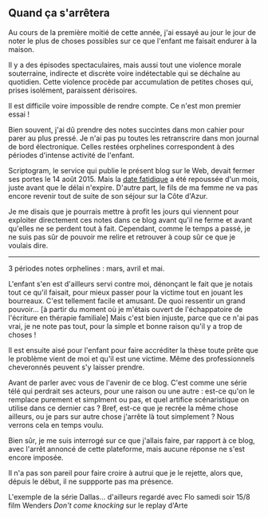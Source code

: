 ## Quand ça s'arrêtera

Au cours de la première moitié de cette année, j'ai essayé au jour le jour de noter le plus de choses possibles sur ce que l'enfant me faisait endurer à la maison.

Il y a des épisodes spectaculaires, mais aussi tout une violence morale souterraine, indirecte et discrète voire indétectable qui se déchaîne au quotidien. Cette violence procède par accumulation de petites choses qui, prises isolément, paraissent dérisoires.

Il est difficile voire impossible de rendre compte. Ce n'est mon premier essai !

Bien souvent, j'ai dû prendre des notes succintes dans mon cahier pour parer au plus pressé. Je n'ai pas pu toutes les retranscrire dans mon journal de bord électronique. Celles restées orphelines correspondent à des périodes d'intense activité de l'enfant.

Scriptogram, le service qui publie le présent blog sur le Web, devait fermer ses portes le 14 août 2015. Mais la [date fatidique][1] a été repoussée d'un mois, juste avant que le délai n'expire. D'autre part, le fils de ma femme ne va pas encore revenir tout de suite de son séjour sur la Côte d'Azur. 

[1]: http://scriptogr.am/blog/post/important-information

Je me disais que je pourrais mettre à profit les jours qui viennent pour exploiter directement ces notes dans ce blog avant qu'il ne ferme et avant qu'elles ne se perdent tout à fait. Cependant, comme le temps a passé, je ne suis pas sûr de pouvoir me relire et retrouver à coup sûr ce que je voulais dire.

***

3 périodes notes orphelines : mars, avril et mai.

L'enfant s'en est d'ailleurs servi contre moi, dénonçant le fait que je notais tout ce qu'il faisait, pour mieux passer pour la victime tout en jouant les bourreaux. C'est tellement facile et amusant. De quoi ressentir un grand pouvoir... [à partir du moment où je m'étais ouvert de l'échappatoire de l'écriture en thérapie familiale] Mais c'est bien injuste, parce que ce n'ai pas vrai, je ne note pas tout, pour la simple et bonne raison qu'il y a trop de choses ! 

Il est ensuite aisé pour l'enfant pour faire accréditer la thèse toute prête que le problème vient de moi et qu'il est une victime. Même des professionnels cheveronnés peuvent s'y laisser prendre.

Avant de parler avec vous de l'avenir de ce blog. C'est comme une série télé qui perdrait ses acteurs, pour une raison ou une autre : est-ce qu'on le remplace purement et simplment ou pas, et quel artifice scénaristique on utilise dans ce dernier cas ? Bref, est-ce que je recrée la même chose ailleurs, ou je pars sur autre chose j'arrête là tout simplement ? Nous verrons cela en temps voulu.

Bien sûr, je me suis interrogé sur ce que j'allais faire, par rapport à ce blog, avec l'arrêt annoncé de cette plateforme, mais aucune réponse ne s'est encore imposée.

Il n'a pas son pareil pour faire croire à autrui que je le rejette, alors que, dépuis le début, il ne suppporte pas ma présence.

L'exemple de la série Dallas...
d'ailleurs regardé avec Flo samedi soir 15/8 film Wenders *Don't come knocking* sur le replay d'Arte

